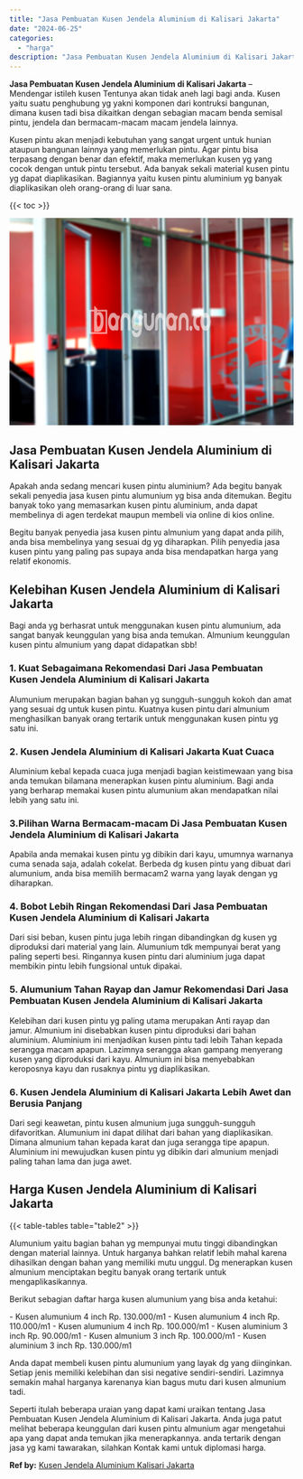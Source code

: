 ```yaml
---
title: "Jasa Pembuatan Kusen Jendela Aluminium di Kalisari Jakarta"
date: "2024-06-25"
categories: 
  - "harga"
description: "Jasa Pembuatan Kusen Jendela Aluminium di Kalisari Jakarta. Seperti itulah beberapa uraian yang dapat kami uraikan tentang Jasa Pembuatan Kusen Jendela Alumi..."
---
```


**Jasa Pembuatan Kusen Jendela Aluminium di Kalisari Jakarta** – Mendengar istileh kusen Tentunya akan tidak aneh lagi bagi anda. Kusen yaitu suatu penghubung yg yakni komponen dari kontruksi bangunan, dimana kusen tadi bisa dikaitkan dengan sebagian macam benda semisal pintu, jendela dan bermacam-macam macam jendela lainnya.

Kusen pintu akan menjadi kebutuhan yang sangat urgent untuk hunian ataupun bangunan lainnya yang memerlukan pintu. Agar pintu bisa terpasang dengan benar dan efektif, maka memerlukan kusen yg yang cocok dengan untuk pintu tersebut. Ada banyak sekali material kusen pintu yg dapat diaplikasikan. Bagiannya yaitu kusen pintu aluminium yg banyak diaplikasikan oleh orang-orang di luar sana.

{{< toc >}}

![Jasa Pembuatan Kusen Jendela Aluminium di Kalisari Jakarta](/images/harga-kusen-jendela-alumunium-21.png)

## Jasa Pembuatan Kusen Jendela Aluminium di Kalisari Jakarta

Apakah anda sedang mencari kusen pintu aluminium? Ada begitu banyak sekali penyedia jasa kusen pintu alumunium yg bisa anda ditemukan. Begitu banyak toko yang memasarkan kusen pintu aluminium, anda dapat membelinya di agen terdekat maupun membeli via online di kios online.

Begitu banyak penyedia jasa kusen pintu almunium yang dapat anda pilih, anda bisa membelinya yang sesuai dg yg diharapkan. Pilih penyedia jasa kusen pintu yang paling pas supaya anda bisa mendapatkan harga yang relatif ekonomis.

## Kelebihan Kusen Jendela Aluminium di Kalisari Jakarta

Bagi anda yg berhasrat untuk menggunakan kusen pintu alumunium, ada sangat banyak keunggulan yang bisa anda temukan. Almunium keunggulan kusen pintu almunium yang dapat didapatkan sbb!

### 1\. Kuat Sebagaimana Rekomendasi Dari Jasa Pembuatan Kusen Jendela Aluminium di Kalisari Jakarta

Alumunium merupakan bagian bahan yg sungguh-sungguh kokoh dan amat yang sesuai dg untuk kusen pintu. Kuatnya kusen pintu dari almunium menghasilkan banyak orang tertarik untuk menggunakan kusen pintu yg satu ini.

### 2\. Kusen Jendela Aluminium di Kalisari Jakarta Kuat Cuaca

Aluminium kebal kepada cuaca juga menjadi bagian keistimewaan yang bisa anda temukan bilamana menerapkan kusen pintu aluminium. Bagi anda yang berharap memakai kusen pintu alumunium akan mendapatkan nilai lebih yang satu ini.

### 3.Pilihan Warna Bermacam-macam Di Jasa Pembuatan Kusen Jendela Aluminium di Kalisari Jakarta

Apabila anda memakai kusen pintu yg dibikin dari kayu, umumnya warnanya cuma senada saja, adalah cokelat. Berbeda dg kusen pintu yang dibuat dari alumunium, anda bisa memilih bermacam2 warna yang layak dengan yg diharapkan.

### 4\. Bobot Lebih Ringan Rekomendasi Dari Jasa Pembuatan Kusen Jendela Aluminium di Kalisari Jakarta

Dari sisi beban, kusen pintu juga lebih ringan dibandingkan dg kusen yg diproduksi dari material yang lain. Alumunium tdk mempunyai berat yang paling seperti besi. Ringannya kusen pintu dari aluminium juga dapat membikin pintu lebih fungsional untuk dipakai.

### 5\. Alumunium Tahan Rayap dan Jamur Rekomendasi Dari Jasa Pembuatan Kusen Jendela Aluminium di Kalisari Jakarta

Kelebihan dari kusen pintu yg paling utama merupakan Anti rayap dan jamur. Almunium ini disebabkan kusen pintu diproduksi dari bahan aluminium. Aluminium ini menjadikan kusen pintu tadi lebih Tahan kepada serangga macam apapun. Lazimnya serangga akan gampang menyerang kusen yang diproduksi dari kayu. Almunium ini bisa menyebabkan keroposnya kayu dan rusaknya pintu yg diaplikasikan.

### 6\. Kusen Jendela Aluminium di Kalisari Jakarta Lebih Awet dan Berusia Panjang

Dari segi keawetan, pintu kusen almunium juga sungguh-sungguh difavoritkan. Alumunium ini dapat dilihat dari bahan yang diaplikasikan. Dimana almunium tahan kepada karat dan juga serangga tipe apapun. Aluminium ini mewujudkan kusen pintu yg dibikin dari almunium menjadi paling tahan lama dan juga awet.

## Harga Kusen Jendela Aluminium di Kalisari Jakarta

{{< table-tables table="table2" >}}

Alumunium yaitu bagian bahan yg mempunyai mutu tinggi dibandingkan dengan material lainnya. Untuk harganya bahkan relatif lebih mahal karena dihasilkan dengan bahan yang memiliki mutu unggul. Dg menerapkan kusen almunium menciptakan begitu banyak orang tertarik untuk mengaplikasikannya.

Berikut sebagian daftar harga kusen alumunium yang bisa anda ketahui:

\- Kusen alumunium 4 inch Rp. 130.000/m1 - Kusen alumunium 4 inch Rp. 110.000/m1 - Kusen alumunium 4 inch Rp. 100.000/m1 - Kusen aluminium 3 inch Rp. 90.000/m1 - Kusen almunium 3 inch Rp. 100.000/m1 - Kusen aluminium 3 inch Rp. 130.000/m1

Anda dapat membeli kusen pintu alumunium yang layak dg yang diinginkan. Setiap jenis memiliki kelebihan dan sisi negative sendiri-sendiri. Lazimnya semakin mahal harganya karenanya kian bagus mutu dari kusen almunium tadi.

Seperti itulah beberapa uraian yang dapat kami uraikan tentang Jasa Pembuatan Kusen Jendela Aluminium di Kalisari Jakarta. Anda juga patut melihat beberapa keunggulan dari kusen pintu almunium agar mengetahui apa yang dapat anda temukan jika menerapkannya. anda tertarik dengan jasa yg kami tawarakan, silahkan Kontak kami untuk diplomasi harga.

**Ref by:** [Kusen Jendela Aluminium Kalisari Jakarta](https://id.wikipedia.org/wiki/Kusen)
